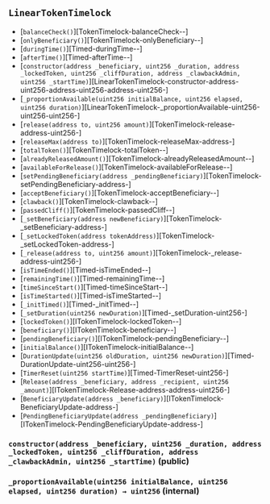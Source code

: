 ## <span id="LinearTokenTimelock"></span> `LinearTokenTimelock`



- [`balanceCheck()`][TokenTimelock-balanceCheck--]
- [`onlyBeneficiary()`][TokenTimelock-onlyBeneficiary--]
- [`duringTime()`][Timed-duringTime--]
- [`afterTime()`][Timed-afterTime--]
- [`constructor(address _beneficiary, uint256 _duration, address _lockedToken, uint256 _cliffDuration, address _clawbackAdmin, uint256 _startTime)`][LinearTokenTimelock-constructor-address-uint256-address-uint256-address-uint256-]
- [`_proportionAvailable(uint256 initialBalance, uint256 elapsed, uint256 duration)`][LinearTokenTimelock-_proportionAvailable-uint256-uint256-uint256-]
- [`release(address to, uint256 amount)`][TokenTimelock-release-address-uint256-]
- [`releaseMax(address to)`][TokenTimelock-releaseMax-address-]
- [`totalToken()`][TokenTimelock-totalToken--]
- [`alreadyReleasedAmount()`][TokenTimelock-alreadyReleasedAmount--]
- [`availableForRelease()`][TokenTimelock-availableForRelease--]
- [`setPendingBeneficiary(address _pendingBeneficiary)`][TokenTimelock-setPendingBeneficiary-address-]
- [`acceptBeneficiary()`][TokenTimelock-acceptBeneficiary--]
- [`clawback()`][TokenTimelock-clawback--]
- [`passedCliff()`][TokenTimelock-passedCliff--]
- [`_setBeneficiary(address newBeneficiary)`][TokenTimelock-_setBeneficiary-address-]
- [`_setLockedToken(address tokenAddress)`][TokenTimelock-_setLockedToken-address-]
- [`_release(address to, uint256 amount)`][TokenTimelock-_release-address-uint256-]
- [`isTimeEnded()`][Timed-isTimeEnded--]
- [`remainingTime()`][Timed-remainingTime--]
- [`timeSinceStart()`][Timed-timeSinceStart--]
- [`isTimeStarted()`][Timed-isTimeStarted--]
- [`_initTimed()`][Timed-_initTimed--]
- [`_setDuration(uint256 newDuration)`][Timed-_setDuration-uint256-]
- [`lockedToken()`][ITokenTimelock-lockedToken--]
- [`beneficiary()`][ITokenTimelock-beneficiary--]
- [`pendingBeneficiary()`][ITokenTimelock-pendingBeneficiary--]
- [`initialBalance()`][ITokenTimelock-initialBalance--]
- [`DurationUpdate(uint256 oldDuration, uint256 newDuration)`][Timed-DurationUpdate-uint256-uint256-]
- [`TimerReset(uint256 startTime)`][Timed-TimerReset-uint256-]
- [`Release(address _beneficiary, address _recipient, uint256 _amount)`][ITokenTimelock-Release-address-address-uint256-]
- [`BeneficiaryUpdate(address _beneficiary)`][ITokenTimelock-BeneficiaryUpdate-address-]
- [`PendingBeneficiaryUpdate(address _pendingBeneficiary)`][ITokenTimelock-PendingBeneficiaryUpdate-address-]
### <span id="LinearTokenTimelock-constructor-address-uint256-address-uint256-address-uint256-"></span> `constructor(address _beneficiary, uint256 _duration, address _lockedToken, uint256 _cliffDuration, address _clawbackAdmin, uint256 _startTime)` (public)



### <span id="LinearTokenTimelock-_proportionAvailable-uint256-uint256-uint256-"></span> `_proportionAvailable(uint256 initialBalance, uint256 elapsed, uint256 duration) → uint256` (internal)



